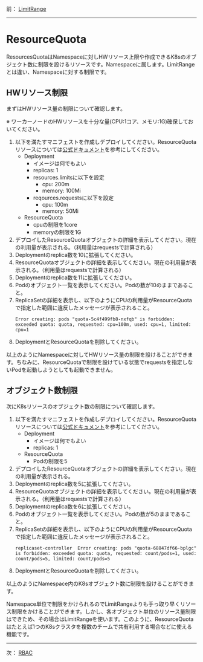 前： [LimitRange](LimitRange.md)  

---

# ResourceQuota
ResourcesQuotaはNamespaceに対しHWリソース上限や作成できるK8sのオブジェクト数に制限を設けるリソースです。Namespaceに属します。LimitRangeとは違い、Namespaceに対する制限です。

## HWリソース制限
まずはHWリソース量の制限について確認します。

※ ワーカーノードのHWリソースを十分な量(CPU:1コア、メモリ:1G)確保しておいてください。

1. 以下を満たすマニフェストを作成しデプロイしてください。ResourceQuotaリソースについては[公式ドキュメント](https://kubernetes.io/docs/concepts/policy/resource-quotas/)を参考にしてください。
   - Deployment
     - イメージは何でもよい
     - replicas: 1
     - resources.limitsに以下を設定
       - cpu: 200m
       - memory: 100Mi
     - reqources.requestsに以下を設定
       - cpu: 100m
       - memory: 50Mi
   - ResourceQuota
     - cpuの制限を1core
     - memoryの制限を1G
2. デプロイしたResourceQuotaオブジェクトの詳細を表示してください。現在の利用量が表示される。（利用量はrequestsで計算される）
3. Deploymentのreplica数を10に拡張してください。
4. ResourceQuotaオブジェクトの詳細を表示してください。現在の利用量が表示される。（利用量はrequestsで計算される）
5. Deploymentのreplica数を11に拡張してください。
6. Podのオブジェクト一覧を表示してください。Podの数が10のままであること。
7. ReplicaSetの詳細を表示し、以下のようにCPUの利用量がResourceQuotaで指定した範囲に違反したメッセージが表示されること。
   ```
   Error creating: pods "quota-5c4f499fb8-nxfqb" is forbidden: exceeded quota: quota, requested: cpu=100m, used: cpu=1, limited: cpu=1
   ```
8. DeploymentとResourceQuotaを削除してください。

以上のようにNamespaceに対してHWリソース量の制限を設けることができます。ちなみに、ResourceQuotaで制限を設けている状態でrequestsを指定しないPodを起動しようとしても起動できません。

## オブジェクト数制限
次にK8sリソースのオブジェクト数の制限について確認します。

1. 以下を満たすマニフェストを作成しデプロイしてください。ResourceQuotaリソースについては[公式ドキュメント](https://kubernetes.io/docs/concepts/policy/resource-quotas/)を参考にしてください。
   - Deployment
     - イメージは何でもよい
     - replicas: 1
   - ResourceQuota
     - Podの制限を5
2. デプロイしたResourceQuotaオブジェクトの詳細を表示してください。現在の利用量が表示される。
3. Deploymentのreplica数を5に拡張してください。
4. ResourceQuotaオブジェクトの詳細を表示してください。現在の利用量が表示される。（利用量はrequestsで計算される）
5. Deploymentのreplica数を6に拡張してください。
6. Podのオブジェクト一覧を表示してください。Podの数が5のままであること。
7. ReplicaSetの詳細を表示し、以下のようにCPUの利用量がResourceQuotaで指定した範囲に違反したメッセージが表示されること。
   ```
   replicaset-controller  Error creating: pods "quota-68847df66-bplgc" is forbidden: exceeded quota: quota, requested: count/pods=1, used: count/pods=5, limited: count/pods=5
   ```
8. DeploymentとResourceQuotaを削除してください。

以上のようにNamespace内のK8sオブジェクト数に制限を設けることができます。

Namespace単位で制限をかけられるのでLimitRangeよりも手っ取り早くリソース制限をかけることができます。しかし、各オブジェクト単位のリソース量制限はできため、その場合はLimitRangeを使います。このように、ResourceQuotaはたとえば1つのK8sクラスタを複数のチームで共有利用する場合などに使える機能です。

---

次： [RBAC](RBAC.md)  